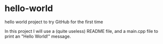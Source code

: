 # hello-world
hello world project to try GitHub for the first time

In this project I will use a (quite useless) README file, and a main.cpp file to print an "Hello World!" message.
